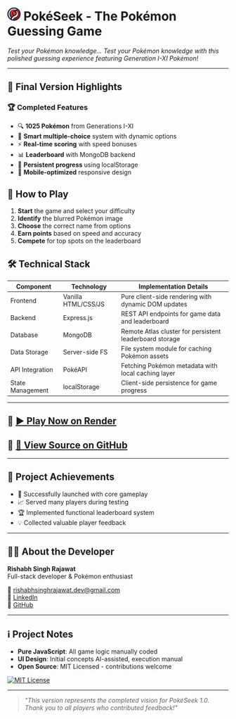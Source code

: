 # <img src="views/images/logo.png" alt="PokéSeek Logo" width="30" maga> PokéSeek - The Pokémon Guessing Game 

*Test your Pokémon knowledge...* 
*Test your Pokémon knowledge with this polished guessing experience featuring Generation I-XI Pokémon!*

---

## 🌟 Final Version Highlights

### 🏆 Completed Features
- 🔍 **1025 Pokémon** from Generations I-XI
- 🎯 **Smart multiple-choice** system with dynamic options
- ⚡ **Real-time scoring** with speed bonuses
- 📊 **Leaderboard** with MongoDB backend
- 💾 **Persistent progress** using localStorage
- 📱 **Mobile-optimized** responsive design



## 🚀 How to Play

1. **Start** the game and select your difficulty
2. **Identify** the blurred Pokémon image
3. **Choose** the correct name from options
4. **Earn points** based on speed and accuracy
5. **Compete** for top spots on the leaderboard
## 🛠️ Technical Stack

| Component         | Technology          | Implementation Details |
|------------------|--------------------|------------------------|
| Frontend         | Vanilla HTML/CSS/JS | Pure client-side rendering with dynamic DOM updates |
| Backend          | Express.js         | REST API endpoints for game data and leaderboard |
| Database         | MongoDB           | Remote Atlas cluster for persistent leaderboard storage |
| Data Storage     | Server-side FS    | File system module for caching Pokémon assets |
| API Integration  | PokéAPI           | Fetching Pokémon metadata with local caching layer |
| State Management | localStorage      | Client-side persistence for game progress |
---
## 🔗 [▶️ Play Now on Render](https://your-render-url.com)  
## 📂 [📜 View Source on GitHub](https://github.com/Raiplus/Pok-Seek)


---

## 🏅 Project Achievements

- 🚀 Successfully launched with core gameplay
- 📈 Served many players during testing
- 🏆 Implemented functional leaderboard system
- 💡 Collected valuable player feedback

---

## 👨‍💻 About the Developer

**Rishabh Singh Rajawat**  
Full-stack developer & Pokémon enthusiast  

📧 [rishabhsinghrajawat.dev@gmail.com](mailto:helpbyraiplus@gmail.com)  
💼 [LinkedIn](https://www.linkedin.com/in/rishabh-singh-rajawat-5a1b782bb)  
🐙 [GitHub](https://github.com/Raiplus)  

---

## ℹ️ Project Notes

- **Pure JavaScript**: All game logic manually coded
- **UI Design**: Initial concepts AI-assisted, execution manual
- **Open Source**: MIT Licensed - contributions welcome

[![MIT License](https://img.shields.io/badge/License-MIT-green.svg)](https://opensource.org/licenses/MIT)

---

> *"This version represents the completed vision for PokéSeek 1.0. Thank you to all players who contributed feedback!"*